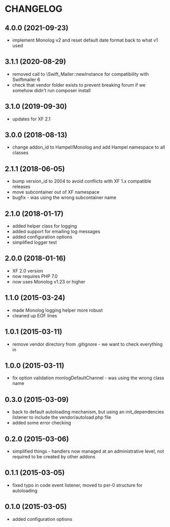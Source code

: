 CHANGELOG
=========

4.0.0 (2021-09-23)
------------------

* implement Monolog v2 and reset default date format back to what v1 used

3.1.1 (2020-08-29)
------------------

* removed call to \Swift_Mailer::newInstance for compatibility with Swiftmailer 6
* check that vendor folder exists to prevent breaking forum if we somehow didn't run composer install

3.1.0 (2019-09-30)
------------------

* updates for XF 2.1

3.0.0 (2018-08-13)
------------------

* change addon_id to Hampel/Monolog and add Hampel namespace to all classes

2.1.1 (2018-06-05)
------------------

* bump version_id to 2004 to avoid conflicts with XF 1.x compatible releases
* move subcontainer out of XF namespace
* bugfix - was using the wrong subcontainer name

2.1.0 (2018-01-17)
------------------

* added helper class for logging
* added support for emailing log messages
* added configuration options
* simplified logger test

2.0.0 (2018-01-16)
------------------

* XF 2.0 version
* now requires PHP 7.0
* now uses Monolog v1.23 or higher

1.1.0 (2015-03-24)
------------------

* made Monolog logging helper more robust
* cleaned up EOF lines

1.0.1 (2015-03-11)
------------------

* remove vendor directory from .gitignore - we want to check everything in

1.0.0 (2015-03-11)
------------------

* fix option validation monlogDefaultChannel - was using the wrong class name

0.3.0 (2015-03-09)
------------------

* back to default autoloading mechanism, but using an init_dependencies listener to include the vendor/autoload.php 
  file
* added some error checking

0.2.0 (2015-03-06)
------------------

* simplified things - handlers now managed at an administrative level, not required to be created by other addons

0.1.1 (2015-03-05)
------------------

* fixed typo in code event listener, moved to psr-0 structure for autoloading

0.1.0 (2015-03-05)
------------------

* added configuration options
